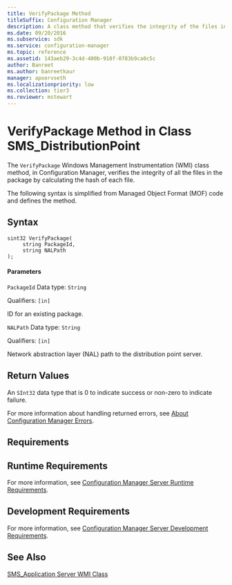 ```yaml
---
title: VerifyPackage Method
titleSuffix: Configuration Manager
description: A class method that verifies the integrity of the files in a package by calculating the hash of each file.
ms.date: 09/20/2016
ms.subservice: sdk
ms.service: configuration-manager
ms.topic: reference
ms.assetid: 143aeb29-3c4d-400b-910f-0783b9ca0c5c
author: Banreet
ms.author: banreetkaur
manager: apoorvseth
ms.localizationpriority: low
ms.collection: tier3
ms.reviewer: mstewart
---
```

# VerifyPackage Method in Class SMS_DistributionPoint
The `VerifyPackage` Windows Management Instrumentation (WMI) class method, in Configuration Manager, verifies the integrity of all the files in the package by calculating the hash of each file.

 The following syntax is simplified from Managed Object Format (MOF) code and defines the method.

## Syntax

```
sint32 VerifyPackage(
     string PackageId,
     string NALPath
);
```

#### Parameters
 `PackageId`
 Data type: `String`

 Qualifiers: `[in]`

 ID for an existing package.

 `NALPath`
 Data type: `String`

 Qualifiers: `[in]`

 Network abstraction layer (NAL) path to the distribution point server.

## Return Values
 An  `SInt32` data type that is 0 to indicate success or non-zero to indicate failure.

 For more information about handling returned errors, see [About Configuration Manager Errors](../../../../../develop/core/understand/about-configuration-manager-errors.md).

## Requirements

## Runtime Requirements
 For more information, see [Configuration Manager Server Runtime Requirements](../../../../../develop/core/reqs/server-runtime-requirements.md).

## Development Requirements
 For more information, see [Configuration Manager Server Development Requirements](../../../../../develop/core/reqs/server-development-requirements.md).

## See Also
 [SMS_Application Server WMI Class](../../../../../develop/reference/apps/sms_application-server-wmi-class.md)
